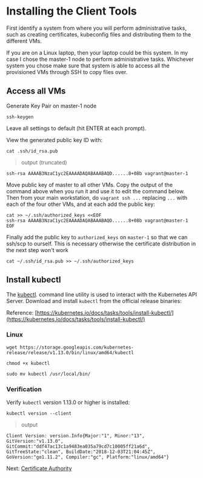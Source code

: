 # Installing the Client Tools

First identify a system from where you will perform administrative tasks, such as creating certificates, kubeconfig files and distributing them to the different VMs.

If you are on a Linux laptop, then your laptop could be this system. In my case I chose the master-1 node to perform administrative tasks. Whichever system you chose make sure that system is able to access all the provisioned VMs through SSH to copy files over.

## Access all VMs

Generate Key Pair on master-1 node
```
ssh-keygen
```

Leave all settings to default (hit ENTER at each prompt).

View the generated public key ID with:

```
cat .ssh/id_rsa.pub
```

> output (truncated)
```
ssh-rsa AAAAB3NzaC1yc2EAAAADAQABAAABAQD......8+08b vagrant@master-1
```

Move public key of master to all other VMs. Copy the output of the command above when you run it and use it to edit the command below.
Then from your main workstation, do `vagrant ssh ...` replacing `...` with each of the four other VMs, and at each add the public key:

```
cat >> ~/.ssh/authorized_keys <<EOF
ssh-rsa AAAAB3NzaC1yc2EAAAADAQABAAABAQD......8+08b vagrant@master-1
EOF
```

Finally add the public key to `authorized_keys` on `master-1` so that we can ssh/scp to ourself. This is necessary otherwise the certificate distribution in the next step won't work

```
cat ~/.ssh/id_rsa.pub >> ~/.ssh/authorized_keys
```

## Install kubectl

The [kubectl](https://kubernetes.io/docs/tasks/tools/install-kubectl). command line utility is used to interact with the Kubernetes API Server. Download and install `kubectl` from the official release binaries:

Reference: [https://kubernetes.io/docs/tasks/tools/install-kubectl/](https://kubernetes.io/docs/tasks/tools/install-kubectl/)

### Linux

```
wget https://storage.googleapis.com/kubernetes-release/release/v1.13.0/bin/linux/amd64/kubectl
```

```
chmod +x kubectl
```

```
sudo mv kubectl /usr/local/bin/
```

### Verification

Verify `kubectl` version 1.13.0 or higher is installed:

```
kubectl version --client
```

> output

```
Client Version: version.Info{Major:"1", Minor:"13", GitVersion:"v1.13.0", GitCommit:"ddf47ac13c1a9483ea035a79cd7c10005ff21a6d", GitTreeState:"clean", BuildDate:"2018-12-03T21:04:45Z", GoVersion:"go1.11.2", Compiler:"gc", Platform:"linux/amd64"}
```

Next: [Certificate Authority](04-certificate-authority.md)
